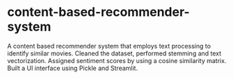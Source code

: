 # content-based-recommender-system
A content based recommender system that employs text processing to identify similar movies. Cleaned the dataset, performed stemming and text vectorization. Assigned sentiment scores by using a cosine similarity matrix. Built a UI interface using Pickle and Streamlit. 
